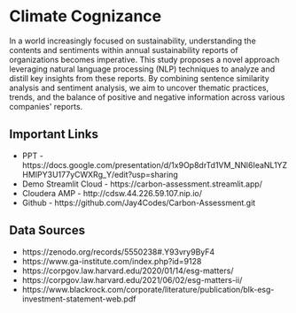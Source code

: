 # Climate Cognizance
In a world increasingly focused on sustainability, understanding the contents and sentiments within annual sustainability reports of organizations becomes imperative. This study proposes a novel approach leveraging natural language processing (NLP) techniques to analyze and distill key insights from these reports. By combining sentence similarity analysis and sentiment analysis, we aim to uncover thematic practices, trends, and the balance of positive and negative information across various companies' reports.

## Important Links
<ul>
<li>PPT - https://docs.google.com/presentation/d/1x9Op8drTd1VM_NNl6IeaNL1YZHMIPY3U177yCWXRg_Y/edit?usp=sharing
<li>Demo Streamlit Cloud - https://carbon-assessment.streamlit.app/
<li>Cloudera AMP - http://cdsw.44.226.59.107.nip.io/
<li>Github - https://github.com/Jay4Codes/Carbon-Assessment.git
</ul>

## Data Sources
<ul>
<li>https://zenodo.org/records/5550238#.Y93vry9ByF4
<li>https://www.ga-institute.com/index.php?id=9128
<li>https://corpgov.law.harvard.edu/2020/01/14/esg-matters/
<li>https://corpgov.law.harvard.edu/2021/06/02/esg-matters-ii/
<li>https://www.blackrock.com/corporate/literature/publication/blk-esg-investment-statement-web.pdf
</ul>
